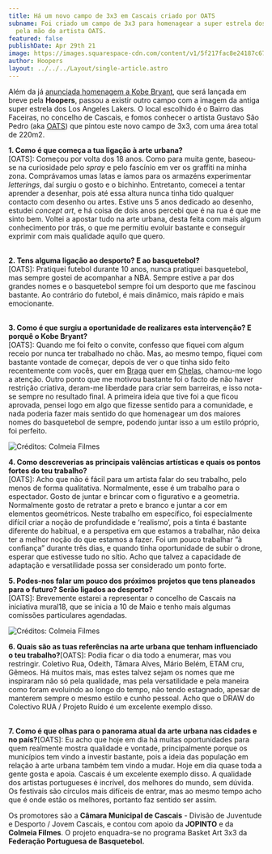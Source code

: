 ```yaml
---
title: Há um novo campo de 3x3 em Cascais criado por OATS
subname: Foi criado um campo de 3x3 para homenagear a super estrela dos Lakers
  pela mão do artista OATS.
featured: false
publishDate: Apr 29th 21
image: https://images.squarespace-cdn.com/content/v1/5f217fac8e24187c674282cd/1619695335948-2BNFKP76AOSEN4YN19J9/image00008.jpeg?format=1500w
author: Hoopers
layout: ../../../Layout/single-article.astro
---
```

<!--StartFragment-->

Além da já [anunciada homenagem a Kobe Bryant](https://www.hoopers.club/noticias/nao-te-esquecas-comeca-por-onde-ficaste), que será lançada em breve pela **Hoopers**, passou a existir outro campo com a imagem da antiga super estrela dos Los Angeles Lakers. O local escolhido é o Bairro das Faceiras, no concelho de Cascais, e fomos conhecer o artista Gustavo São Pedro (aka [OATS](https://www.instagram.com/oats.ink/)) que pintou este novo campo de 3x3, com uma área total de 220m2.

**1. Como é que começa a tua ligação à arte urbana?**\
\[OATS]: Começou por volta dos 18 anos. Como para muita gente, baseou-se na curiosidade pelo *spray* e pelo fascínio em ver os graffiti na minha zona. Comprávamos umas latas e íamos para os armazéns experimentar *letterings*, daí surgiu o gosto e o bichinho. Entretanto, comecei a tentar aprender a desenhar, pois até essa altura nunca tinha tido qualquer contacto com desenho ou artes. Estive uns 5 anos dedicado ao desenho, estudei *concept art*, e há coisa de dois anos percebi que é na rua é que me sinto bem. Voltei a apostar tudo na arte urbana, desta feita com mais algum conhecimento por trás, o que me permitiu evoluir bastante e conseguir exprimir com mais qualidade aquilo que quero.

\
**2. Tens alguma ligação ao desporto? E ao basquetebol?**\
\[OATS]: Pratiquei futebol durante 10 anos, nunca pratiquei basquetebol, mas sempre gostei de acompanhar a NBA. Sempre estive a par dos grandes nomes e o basquetebol sempre foi um desporto que me fascinou bastante. Ao contrário do futebol, é mais dinâmico, mais rápido e mais emocionante.

\
**3. Como é que surgiu a oportunidade de realizares esta intervenção? E porquê o Kobe Bryant?**\
\[OATS]: Quando me foi feito o convite, confesso que fiquei com algum receio por nunca ter trabalhado no chão. Mas, ao mesmo tempo, fiquei com bastante vontade de começar, depois de ver o que tinha sido feito recentemente com vocês, quer em [Braga](https://www.instagram.com/p/CD_cbQzBDGS/) quer em [Chelas](https://www.instagram.com/p/CH52p02hPw6/), chamou-me logo a atenção. Outro ponto que me motivou bastante foi o facto de não haver restrição criativa, deram-me liberdade para criar sem barreiras, e isso nota-se sempre no resultado final. A primeira ideia que tive foi a que ficou aprovada, pensei logo em algo que fizesse sentido para a comunidade, e nada poderia fazer mais sentido do que homenagear um dos maiores nomes do basquetebol de sempre, podendo juntar isso a um estilo próprio, foi perfeito.

<!--EndFragment-->

![](https://images.squarespace-cdn.com/content/v1/5f217fac8e24187c674282cd/1619695056236-Y4Q6YO1KL6KYDAM8OMCC/image00003.jpeg?format=1500w "Créditos: Colmeia Filmes")

<!--StartFragment-->

**4. Como descreverias as principais valências artísticas e quais os pontos fortes do teu trabalho?**\
\[OATS]: Acho que não é fácil para um artista falar do seu trabalho, pelo menos de forma qualitativa. Normalmente, esse é um trabalho para o espectador. Gosto de juntar e brincar com o figurativo e a geometria. Normalmente gosto de retratar a preto e branco e juntar a cor em elementos geométricos. Neste trabalho em específico, foi especialmente difícil criar a noção de profundidade e ‘realismo’, pois a tinta é bastante diferente do habitual, e a perspetiva em que estamos a trabalhar, não deixa ter a melhor noção do que estamos a fazer. Foi um pouco trabalhar “à confiança” durante três dias, e quando tinha oportunidade de subir o drone, esperar que estivesse tudo no sítio. Acho que talvez a capacidade de adaptação e versatilidade possa ser considerado um ponto forte.

**5. Podes-nos falar um pouco dos próximos projetos que tens planeados para o futuro? Serão ligados ao desporto?**\
\[OATS]: Brevemente estarei a representar o concelho de Cascais na iniciativa mural18, que se inicia a 10 de Maio e tenho mais algumas comissões particulares agendadas.

<!--EndFragment-->

![](https://images.squarespace-cdn.com/content/v1/5f217fac8e24187c674282cd/1619695335948-2BNFKP76AOSEN4YN19J9/image00008.jpeg?format=1500w "Créditos: Colmeia Filmes")

<!--StartFragment-->

**6. Quais são as tuas referências na arte urbana que tenham influenciado o teu trabalho?**\[OATS]: Podia ficar o dia todo a enumerar, mas vou restringir. Coletivo Rua, Odeith, Tâmara Alves, Mário Belém, ETAM cru, Gêmeos. Há muitos mais, mas estes talvez sejam os nomes que me inspiraram não só pela qualidade, mas pela versatilidade e pela maneira como foram evoluindo ao longo do tempo, não tendo estagnado, apesar de manterem sempre o mesmo estilo e cunho pessoal. Acho que o DRAW do Colectivo RUA / Projeto Ruído é um excelente exemplo disso.

**\
7. Como é que olhas para o panorama atual da arte urbana nas cidades e no país?**\[OATS]: Eu acho que hoje em dia há muitas oportunidades para quem realmente mostra qualidade e vontade, principalmente porque os municípios tem vindo a investir bastante, pois a ideia das população em relação à arte urbana também tem vindo a mudar. Hoje em dia quase toda a gente gosta e apoia. Cascais é um excelente exemplo disso. A qualidade dos artistas portugueses é incrível, dos melhores do mundo, sem dúvida. Os festivais são círculos mais difíceis de entrar, mas ao mesmo tempo acho que é onde estão os melhores, portanto faz sentido ser assim.



Os promotores são a **Câmara Municipal de Cascais** - Divisão de Juventude e Desporto / Jovem Cascais, e contou com apoio da **JOPINTO** e da **Colmeia Filmes**. O projeto enquadra-se no programa Basket Art 3x3 da **Federação Portuguesa de Basquetebol.**

<!--EndFragment-->